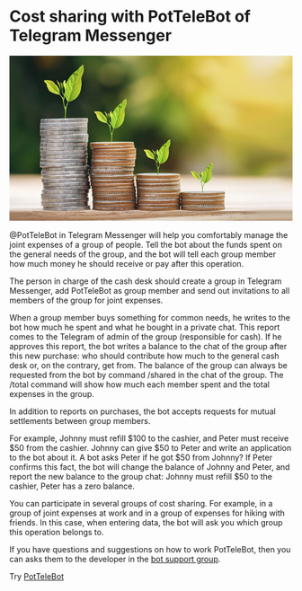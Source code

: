 # Cost sharing with PotTeleBot of Telegram Messenger

![The picture to attract attention](costs.jpeg)

@PotTeleBot in Telegram Messenger will help you comfortably manage the joint expenses of a group of people. Tell the bot about the funds spent on the general needs of the group, and the bot will tell each group member how much money he should receive or pay after this operation.

The person in charge of the cash desk should create a group in Telegram Messenger, add PotTeleBot as group member and send out invitations to all members of the group for joint expenses.

When a group member buys something for common needs, he writes to the bot how much he spent and what he bought in a private chat. This report comes to the Telegram of admin of the group (responsible for cash). If he approves this report, the bot writes a balance to the chat of the group after this new purchase: who should contribute how much to the general cash desk or, on the contrary, get from. The balance of the group can always be requested from the bot by command /shared in the chat of the group. The /total command will show how much each member spent and the total expenses in the group.

In addition to reports on purchases, the bot accepts requests for mutual settlements between group members.

For example, Johnny must refill $100 to the cashier, and Peter must receive $50 from the cashier. Johnny can give $50 to Peter and write an application to the bot about it. A bot asks Peter if he got $50 from Johnny? If Peter confirms this fact, the bot will change the balance of Johnny and Peter, and report the new balance to the group chat: Johnny must refill $50 to the cashier, Peter has a zero balance.

You can participate in several groups of cost sharing. For example, in a group of joint expenses at work and in a group of expenses for hiking with friends. In this case, when entering data, the bot will ask you which group this operation belongs to.

If you have questions and suggestions on how to work PotTeleBot, then you can asks them to the developer in the [bot support group](https://t.me/+QitRrFvoZvEGLbgE).

Try [PotTeleBot](https://t.me/PotTeleBot?start=en)
